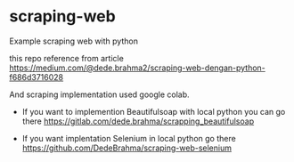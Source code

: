 # scraping-web
Example scraping web with python

this repo reference from article https://medium.com/@dede.brahma2/scraping-web-dengan-python-f686d3716028

And scraping implementation used google colab.

* If you want to implemention Beautifulsoap with local python you can go there https://gitlab.com/dede.brahma/scrapping_beautifulsoap

* If you want implentation Selenium in local python go there https://github.com/DedeBrahma/scraping-web-selenium
